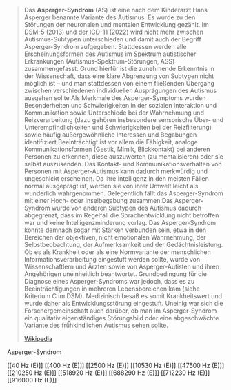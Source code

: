 > Das **Asperger-Syndrom** (AS) ist eine nach dem Kinderarzt Hans Asperger benannte Variante des Autismus. Es wurde zu den Störungen der neuronalen und mentalen Entwicklung gezählt. Im DSM-5 (2013) und der ICD-11 (2022) wird nicht mehr zwischen Autismus-Subtypen unterschieden und damit auch der Begriff Asperger-Syndrom aufgegeben. Stattdessen werden alle Erscheinungsformen des Autismus im Spektrum autistischer Erkrankungen (Autismus-Spektrum-Störungen, ASS) zusammengefasst. Grund hierfür ist die zunehmende Erkenntnis in der Wissenschaft, dass eine klare Abgrenzung von Subtypen nicht möglich ist – und man stattdessen von einem fließenden Übergang zwischen verschiedenen individuellen Ausprägungen des Autismus ausgehen sollte.Als Merkmale des Asperger-Symptoms wurden Besonderheiten und Schwierigkeiten in der sozialen Interaktion und Kommunikation sowie Unterschiede bei der Wahrnehmung und Reizverarbeitung (dazu gehören insbesondere sensorische Über- und Unterempfindlichkeiten und Schwierigkeiten bei der Reizfilterung) sowie häufig außergewöhnliche Interessen und Begabungen identifiziert.Beeinträchtigt ist vor allem die Fähigkeit, analoge Kommunikationsformen (Gestik, Mimik, Blickkontakt) bei anderen Personen zu erkennen, diese auszuwerten (zu mentalisieren) oder sie selbst auszusenden. Das Kontakt- und Kommunikationsverhalten von Personen mit Asperger-Autismus kann dadurch merkwürdig und ungeschickt erscheinen. Da ihre Intelligenz in den meisten Fällen normal ausgeprägt ist, werden sie von ihrer Umwelt leicht als wunderlich wahrgenommen. Gelegentlich fällt das Asperger-Syndrom mit einer Hoch- oder Inselbegabung zusammen.Das Asperger-Syndrom wurde von anderen Subtypen des Autismus dadurch abgegrenzt, dass im Regelfall die Sprachentwicklung nicht betroffen war und keine Intelligenzminderung vorlag. Das Asperger-Syndrom konnte demnach sogar mit Stärken verbunden sein, etwa in den Bereichen der objektiven, nicht emotionalen Wahrnehmung, der Selbstbeobachtung, der Aufmerksamkeit und der Gedächtnisleistung. Ob es als Krankheit oder als eine Normvariante der menschlichen Informationsverarbeitung eingestuft werden sollte, wurde von Wissenschaftlern und Ärzten sowie von Asperger-Autisten und ihren Angehörigen uneinheitlich beantwortet. Grundbedingung für die Diagnose eines Asperger-Syndroms war jedoch, dass es zu Beeinträchtigungen in mehreren Lebensbereichen kam (siehe Kriterium C im DSM). Medizinisch besaß es somit Krankheitswert und wurde daher als Entwicklungsstörung eingestuft. Uneinig war sich die Forschergemeinschaft auch darüber, ob man im Asperger-Syndrom ein qualitativ eigenständiges Störungsbild oder eine abgeschwächte Variante des frühkindlichen Autismus sehen sollte.
>
> [Wikipedia](https://de.wikipedia.org/wiki/Asperger-Syndrom)

Asperger-Syndrom

[[40 Hz (E)]]
[[400 Hz (E)]]
[[2500 Hz (E)]]
[[10530 Hz (E)]]
[[47500 Hz (E)]]
[[210250 Hz (E)]]
[[518920 Hz (E)]]
[[688290 Hz (E)]]
[[712230 Hz (E)]]
[[916000 Hz (E)]]